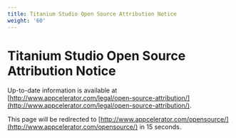 ```yaml
---
title: Titanium Studio Open Source Attribution Notice
weight: '60'
---
```


# Titanium Studio Open Source Attribution Notice

Up-to-date information is available at [http://www.appcelerator.com/legal/open-source-attribution/](http://www.appcelerator.com/legal/open-source-attribution/).

This page will be redirected to [http://www.appcelerator.com/opensource/](http://www.appcelerator.com/opensource/) in 15 seconds.
